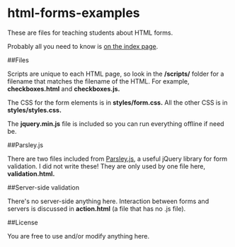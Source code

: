 html-forms-examples
===================

These are files for teaching students about HTML forms.

Probably all you need to know is [on the index page](http://macloo.github.io/html-forms-examples/index.html).

##Files

Scripts are unique to each HTML page, so look in the **/scripts/** folder for a filename that matches the filename of the HTML. For example, **checkboxes.html** and **checkboxes.js.**

The CSS for the form elements is in **styles/form.css.** All the other CSS is in **styles/styles.css.**

The **jquery.min.js** file is included so you can run everything offline if need be.

##Parsley.js

There are two files included from [Parsley.js](http://parsleyjs.org/), a useful jQuery library for form validation. I did not write these! They are only used by one file here, **validation.html.**

##Server-side validation

There's no server-side anything here. Interaction between forms and servers is discussed in **action.html** (a file that has no .js file). 

##License

You are free to use and/or modify anything here.
